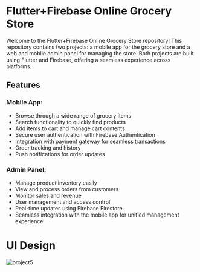 # Flutter+Firebase Online Grocery Store

Welcome to the Flutter+Firebase Online Grocery Store repository! This repository contains two projects: a mobile app for the grocery store and a web and mobile admin panel for managing the store. Both projects are built using Flutter and Firebase, offering a seamless experience across platforms.

## Features

### Mobile App:
- Browse through a wide range of grocery items
- Search functionality to quickly find products
- Add items to cart and manage cart contents
- Secure user authentication with Firebase Authentication
- Integration with payment gateway for seamless transactions
- Order tracking and history
- Push notifications for order updates

### Admin Panel:
- Manage product inventory easily
- View and process orders from customers
- Monitor sales and revenue
- User management and access control
- Real-time updates using Firebase Firestore
- Seamless integration with the mobile app for unified management experience
  
# UI Design
![project5](https://github.com/offfahad/grocery-shopping-app/assets/19569802/8c2b528a-d78e-4fd9-9549-4f6bf01828d1)
